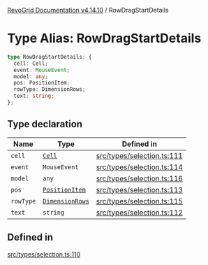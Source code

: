 [RevoGrid Documentation v4.14.10](README.md) / RowDragStartDetails

# Type Alias: RowDragStartDetails

```ts
type RowDragStartDetails: {
  cell: Cell;
  event: MouseEvent;
  model: any;
  pos: PositionItem;
  rowType: DimensionRows;
  text: string;
};
```

## Type declaration

| Name | Type | Defined in |
| ------ | ------ | ------ |
| `cell` | [`Cell`](Interface.Cell.md) | [src/types/selection.ts:111](https://github.com/revolist/revogrid/blob/f8d663f4e4ad146b94baf570f65efe48aaaeae09/src/types/selection.ts#L111) |
| `event` | `MouseEvent` | [src/types/selection.ts:114](https://github.com/revolist/revogrid/blob/f8d663f4e4ad146b94baf570f65efe48aaaeae09/src/types/selection.ts#L114) |
| `model` | `any` | [src/types/selection.ts:116](https://github.com/revolist/revogrid/blob/f8d663f4e4ad146b94baf570f65efe48aaaeae09/src/types/selection.ts#L116) |
| `pos` | [`PositionItem`](Interface.PositionItem.md) | [src/types/selection.ts:113](https://github.com/revolist/revogrid/blob/f8d663f4e4ad146b94baf570f65efe48aaaeae09/src/types/selection.ts#L113) |
| `rowType` | [`DimensionRows`](TypeAlias.DimensionRows.md) | [src/types/selection.ts:115](https://github.com/revolist/revogrid/blob/f8d663f4e4ad146b94baf570f65efe48aaaeae09/src/types/selection.ts#L115) |
| `text` | `string` | [src/types/selection.ts:112](https://github.com/revolist/revogrid/blob/f8d663f4e4ad146b94baf570f65efe48aaaeae09/src/types/selection.ts#L112) |

## Defined in

[src/types/selection.ts:110](https://github.com/revolist/revogrid/blob/f8d663f4e4ad146b94baf570f65efe48aaaeae09/src/types/selection.ts#L110)

